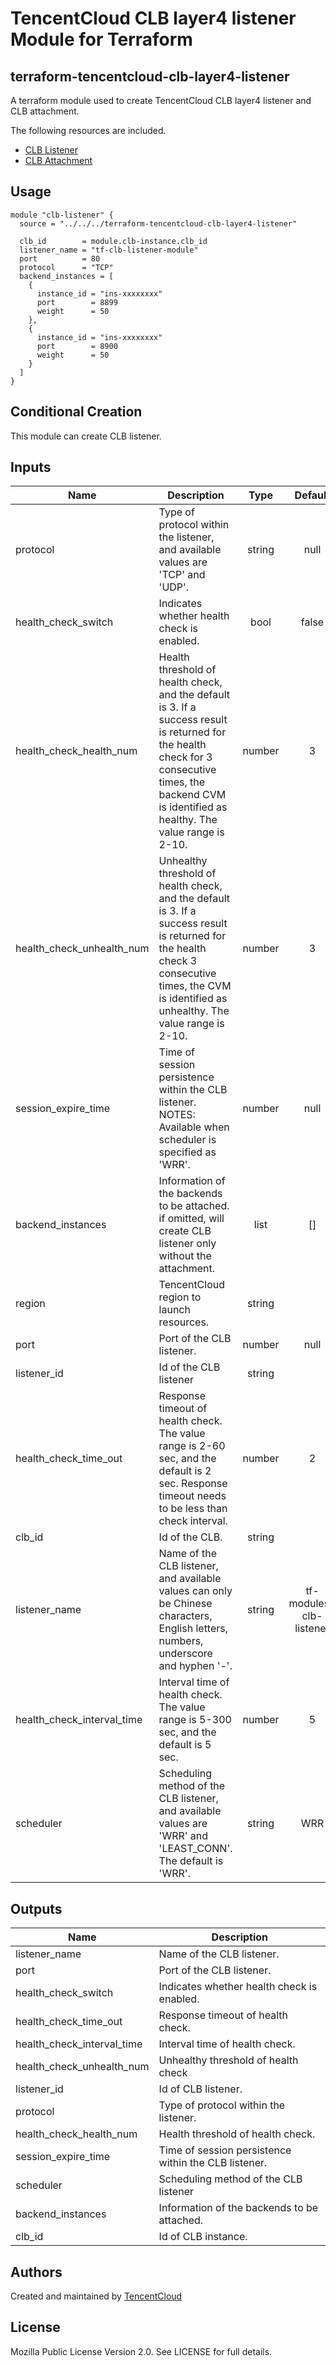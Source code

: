# TencentCloud CLB layer4 listener Module for Terraform

## terraform-tencentcloud-clb-layer4-listener

A terraform module used to create TencentCloud CLB layer4 listener and CLB attachment.

The following resources are included.

* [CLB Listener](https://www.terraform.io/docs/providers/tencentcloud/r/clb_listener.html)
* [CLB Attachment](https://www.terraform.io/docs/providers/tencentcloud/r/clb_attachment.html)

## Usage

```hcl
module "clb-listener" {
  source = "../../../terraform-tencentcloud-clb-layer4-listener"

  clb_id        = module.clb-instance.clb_id
  listener_name = "tf-clb-listener-module"
  port          = 80
  protocol      = "TCP"
  backend_instances = [
    {
      instance_id = "ins-xxxxxxxx"
      port        = 8899
      weight      = 50
    },
    {
      instance_id = "ins-xxxxxxxx"
      port        = 8900
      weight      = 50
    }
  ]
}
```

## Conditional Creation

This module can create CLB listener.

## Inputs

| Name | Description | Type | Default | Required |
|------|-------------|:----:|:-----:|:-----:|
| protocol | Type of protocol within the listener, and available values are 'TCP' and 'UDP'. | string | null | no 
| health_check_switch | Indicates whether health check is enabled. | bool | false | no 
| health_check_health_num | Health threshold of health check, and the default is 3. If a success result is returned for the health check for 3 consecutive times, the backend CVM is identified as healthy. The value range is 2-10. | number | 3 | no 
| health_check_unhealth_num | Unhealthy threshold of health check, and the default is 3. If a success result is returned for the health check 3 consecutive times, the CVM is identified as unhealthy. The value range is 2-10. | number | 3 | no 
| session_expire_time | Time of session persistence within the CLB listener. NOTES: Available when scheduler is specified as 'WRR'. | number | null | no 
| backend_instances | Information of the backends to be attached. if omitted, will create CLB listener only without the attachment. | list | [] | no 
| region | TencentCloud region to launch resources. | string |  | no 
| port | Port of the CLB listener. | number | null | no 
| listener_id | Id of the CLB listener | string |  | no 
| health_check_time_out | Response timeout of health check. The value range is 2-60 sec, and the default is 2 sec. Response timeout needs to be less than check interval. | number | 2 | no 
| clb_id | Id of the CLB. | string |  | yes 
| listener_name | Name of the CLB listener, and available values can only be Chinese characters, English letters, numbers, underscore and hyphen '-'. | string | tf-modules-clb-listener | no 
| health_check_interval_time | Interval time of health check. The value range is 5-300 sec, and the default is 5 sec. | number | 5 | no 
| scheduler | Scheduling method of the CLB listener, and available values are 'WRR' and 'LEAST_CONN'. The default is 'WRR'. | string | WRR | no 


## Outputs

| Name | Description |
|------|-------------|
| listener_name | Name of the CLB listener. |
| port | Port of the CLB listener. |
| health_check_switch | Indicates whether health check is enabled. |
| health_check_time_out | Response timeout of health check. |
| health_check_interval_time | Interval time of health check. |
| health_check_unhealth_num | Unhealthy threshold of health check |
| listener_id | Id of CLB listener. |
| protocol | Type of protocol within the listener. |
| health_check_health_num | Health threshold of health check. |
| session_expire_time | Time of session persistence within the CLB listener. |
| scheduler | Scheduling method of the CLB listener |
| backend_instances | Information of the backends to be attached. |
| clb_id | Id of CLB instance. |

## Authors

Created and maintained by [TencentCloud](https://github.com/terraform-providers/terraform-provider-tencentcloud)

## License

Mozilla Public License Version 2.0.
See LICENSE for full details. 
